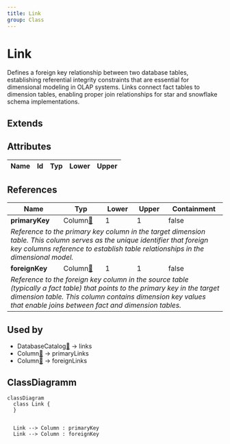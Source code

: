 ```yaml
---
title: Link
group: Class
---
```


# Link<a name="class-link"></a>

Defines a foreign key relationship between two database tables, establishing referential integrity constraints that are essential for dimensional modeling in OLAP systems. Links connect fact tables to dimension tables, enabling proper join relationships for star and snowflake schema implementations.
## Extends

## Attributes

<table>
  <thead>
    <tr>
      <th>Name</th>
      <th>Id</th>
      <th>Typ</th>
      <th>Lower</th>
      <th>Upper</th>
    </tr>
  </thead>
  <tbody>
  </tbody>
</table>

## References

<table>
  <thead>
    <tr>
      <th>Name</th>
      <th>Typ</th>
      <th>Lower</th>
      <th>Upper</th>
      <th>Containment</th>
    </tr>
  </thead>
  <tbody>
    <tr>
      <td><strong>primaryKey</strong></td>
      <td>Column<a href="./class-Column">🔗</a></td>
      <td>1</td>
      <td>1</td>
      <td>false</td>
    </tr>
    <tr>
      <td colspan="5"><em>Reference to the primary key column in the target dimension table. This column serves as the unique identifier that foreign key columns reference to establish table relationships in the dimensional model.</em></td>
    </tr>
    <tr>
      <td><strong>foreignKey</strong></td>
      <td>Column<a href="./class-Column">🔗</a></td>
      <td>1</td>
      <td>1</td>
      <td>false</td>
    </tr>
    <tr>
      <td colspan="5"><em>Reference to the foreign key column in the source table (typically a fact table) that points to the primary key in the target dimension table. This column contains dimension key values that enable joins between fact and dimension tables.</em></td>
    </tr>
  </tbody>
</table>



## Used by

- DatabaseCatalog[🔗](./class-DatabaseCatalog) → links
- Column[🔗](./class-Column) → primaryLinks
- Column[🔗](./class-Column) → foreignLinks

## ClassDiagramm

```mermaid
classDiagram
  class Link {
  }


  Link --> Column : primaryKey
  Link --> Column : foreignKey

```
